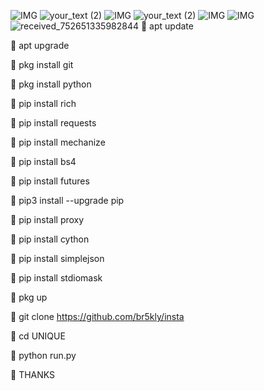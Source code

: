 ![IMG](https://i.imgur.com/euZzJWr.gif)
![your_text (2)](https://user-images.githubusercontent.com/20098740/178893676-7c80941a-fcb6-42b8-a6b1-9b2f540779eb.gif)
![IMG](https://i.imgur.com/UBvqUOa.gif)
![your_text (2)](https://user-images.githubusercontent.com/20098740/178893676-7c80941a-fcb6-42b8-a6b1-9b2f540779eb.gif)
![IMG](https://i.imgur.com/H9eboQK.gif)
![IMG](https://i.imgur.com/KCmiKZC.gif)
![received_752651335982844](https://user-images.githubusercontent.com/20098740/183803980-06cec2c2-0745-4915-9b9a-bd1cdcad0a83.jpeg)
🌟 apt update

🌟 apt upgrade

🌟 pkg install git

🌟 pkg install python

🌟 pip install rich

🌟 pip install requests

🌟 pip install mechanize

🌟 pip install bs4

🌟 pip install futures

🌟 pip3 install --upgrade pip

🌟 pip install proxy

🌟 pip install cython

🌟 pip install simplejson

🌟 pip install stdiomask

🌟 pkg up

🌟 git clone https://github.com/br5kly/insta

🌟 cd UNIQUE

🌟 python run.py

💠 THANKS
